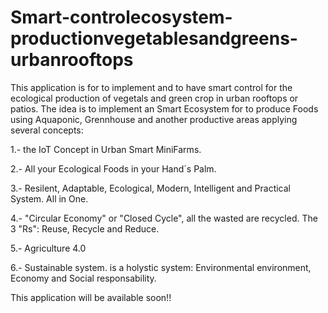 # Smart-controlecosystem-productionvegetablesandgreens-urbanrooftops
This application is for to implement and to have smart control for the ecological production of vegetals and green crop in urban rooftops or patios.
The idea is to implement an Smart Ecosystem for to produce Foods using Aquaponic, Grennhouse and another productive areas applying several concepts:

1.- the IoT Concept in Urban Smart MiniFarms. 

2.- All your Ecological Foods in your Hand´s Palm. 

3.- Resilent, Adaptable, Ecological, Modern, Intelligent and Practical System. All in One.

4.- "Circular Economy" or "Closed Cycle", all the wasted are recycled. The 3 "Rs": Reuse, Recycle and Reduce.

5.- Agriculture 4.0

6.- Sustainable system. is a holystic system: Environmental environment, Economy and Social responsability.

This application will be available soon!!
